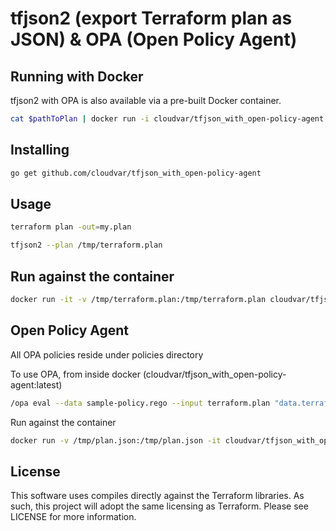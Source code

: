 tfjson2 (export Terraform plan as JSON) & OPA (Open Policy Agent)
==========

Running with Docker
-------------------

tfjson2 with OPA is also available via a pre-built Docker container.

```bash
cat $pathToPlan | docker run -i cloudvar/tfjson_with_open-policy-agent:latest --stdin
```


Installing
----------

```bash
go get github.com/cloudvar/tfjson_with_open-policy-agent
```
 
 
Usage
-----

```bash
terraform plan -out=my.plan
```

```bash
tfjson2 --plan /tmp/terraform.plan
```

Run against the container
-----

```bash
docker run -it -v /tmp/terraform.plan:/tmp/terraform.plan cloudvar/tfjson_with_open-policy-agent:latest tfjson2 --plan /tmp/terraform.plan > /tmp/plan.json
```

Open Policy Agent
-----

All OPA policies reside under policies directory

To use OPA, from inside docker (cloudvar/tfjson_with_open-policy-agent:latest)

```bash
/opa eval --data sample-policy.rego --input terraform.plan "data.terraform.analysis.authz"
```

Run against the container

```bash
docker run -v /tmp/plan.json:/tmp/plan.json -it cloudvar/tfjson_with_open-policy-agent:latest /opa eval --data /opt/policies/sample-policy.rego --input /tmp/plan.json "data.terraform.analysis.authz"
```

License
-------

This software uses compiles directly against the Terraform libraries. As such, this project will adopt the same licensing
as Terraform. Please see LICENSE for more information.
